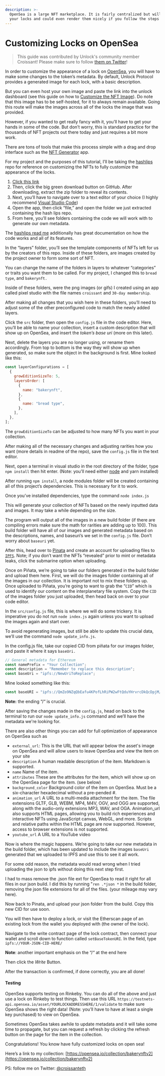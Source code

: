 ```yaml
---
description: >-
  OpenSea is a large NFT marketplace. It is fairly centralized but will accept
  your locks and could even render them nicely if you follow the steps below!
---
```


# Customizing Locks on OpenSea

> This guide was contributed by Unlock's community member Croissant! Please make sure to follow [them on Twitter](https://twitter.com/croissanteth)!

In order to customize the appearance of a lock on [OpenSea](https://opensea.io), you will have to make some changes to the token’s metadata. By default, Unlock Protocol provides a generated image for each lock, with a basic description.&#x20;

But you can even host your own image and paste the link into the unlock dashboard (see this guide on how to [Customize the NFT Image](../customizing-the-nft.md)). Do note that this image has to be self-hosted, for it to always remain available. Going this route will make the images across all of the locks the image that was provided.

However, if you wanted to get really fancy with it, you’ll have to get your hands in some of the code. But don’t worry, this is standard practice for the thousands of NFT projects out there today and just requires a bit more work.

There are tons of tools that make this process simple with a drag and drop interface such as the [NFT Generator](https://nft-generator.art/app) app.

For my project and the purposes of this tutorial, I’ll be taking the [hashlips](https://github.com/HashLips) repo for reference on customizing the NFTs to fully customize the appearance of the locks.

1. [Click this link](https://github.com/HashLips/hashlips_art_engine)
2. Then, click the big green download button on GitHub. After downloading, extract the zip folder to reveal its contents.
3. Next, you’ll have to navigate over to a text editor of your choice (I highly recommend [Visual Studio Code](https://code.visualstudio.com/download))
4. Open the app, then click “file,” and open the folder we just extracted containing the hash lips repo.
5. From here, you’ll see folders containing the code we will work with to generate our own metadata.

The [hashlips read me](https://github.com/HashLips/hashlips_art_engine/blob/main/README.md) additionally has great documentation on how the code works and all of its features.

In the “layers” folder, you’ll see the template components of NFTs left for us by the creators of this repo. Inside of these folders, are images created by the project owner to form some sort of NFT.

You can change the name of the folders in layers to whatever “categories” or traits you want them to be called. For my project, I changed this to `bread type`, and `bakerynft.`

Inside of these folders, were the png images (or gifs) I created using an app called pixel studio with the file names `croissant` and `30-day membership`.

After making all changes that you wish here in these folders, you’ll need to adjust some of the other preconfigured code to match the newly added layers.

Click the `src` folder, then open the `config.js` file in the code editor. Here, you’ll be able to name your collection, insert a custom description that will show up on OpenSea, and insert the _token’s base uri_ (more on this later).

Next, delete the layers you are no longer using, or rename them accordingly. From top to bottom is the way they will show up when generated, so make sure the object in the background is first. Mine looked like this:

```javascript
const layerConfigurations = [
  {
    growEditionSizeTo: 5,
    layersOrder: [
      {
        name: "bakerynft",
      },
      {
        name: "bread type",
      },
    ],
  },
];
```

The `growEditionSizeTo` can be adjusted to how many NFTs you want in your collection.

After making all of the necessary changes and adjusting rarities how you want (more details in readme of the repo), save the `config.js` file in the text editor.

Next, open a terminal in visual studio in the root directory of the folder, type `npm install` then hit enter. (Note: you’ll need either [node](https://nodejs.org/en/) and yarn installed)

After running `npm install`, a node modules folder will be created containing all of this project’s dependencies. This is necessary for it to work.

Once you’ve installed dependencies, type the command `node index.js`

This will generate your collection of NFTs based on the newly inputted data and images. It may take a while depending on the size.

The program will output all of the images in a new build folder (if there are compiling errors make sure the math for rarities are adding up to 100). This build folder will have all of our images and generated metadata based on the descriptions, names, and baseuri’s we set in the `config.js` file. Don’t worry about `baseuri` yet.

After this, head over to [Pinata](https://www.pinata.cloud) and create an account for uploading files to [`IPFS`](https://ipfs.io). Note; if you don’t want the NFTs “revealed” prior to mint or metadata leaks, click the submarine option when uploading.

Once on Piñata, we’re going to take our folders generated in the build folder and upload them here. First, we will do the images folder containing all of the images in our collection. It is important not to mix these folders up. Once uploaded to Piñata, you’re going to want to grab the “`CID`” which is used to identify our content on the interplanetary file system. Copy the `CID` of the images folder you just uploaded, then head back on over to your code editor.

In the `src/config.js` file, this is where we will do some trickery. It is imperative you do not run `node index.js` again unless you want to upload the images again and start over.

To avoid regenerating images, but still be able to update this crucial data, we’ll use the command `node update_info.js`.

In the config.js file, take our copied CID from piñata for our images folder, and paste it where it says `baseUri.`

```javascript
// General metadata for Ethereum
const namePrefix = "Your Collection";
const description = "Remember to replace this description";
const baseUri = "ipfs://NewUriToReplace";
```

Mine looked something like this:

```javascript
const baseURI = "ipfs://QmZo9NZqQbEafu4KPofLhRiPW2wFtQduYHrvrcDkQcDpjM/";
```

**Note:** the ending “/“ is crucial.

After saving the changes made in the `config.js`, head on back to the terminal to run our `node update_info.js` command and we’ll have the metadata we're looking for.

There are also other things you can add for full optimization of appearance on OpenSea such as

- `external_url`: This is the URL that will appear below the asset's image on OpenSea and will allow users to leave OpenSea and view the item on your site
- `description` A human readable description of the item. Markdown is supported.&#x20;
- `name` Name of the item.&#x20;
- `attributes` These are the attributes for the item, which will show up on the OpenSea page for the item. (see below)&#x20;
- `background_color` Background color of the item on OpenSea. Must be a six-character hexadecimal without a pre-pended #.&#x20;
- `animation_url` A URL to a multi-media attachment for the item. The file extensions GLTF, GLB, WEBM, MP4, M4V, OGV, and OGG are supported, along with the audio-only extensions MP3, WAV, and OGA. Animation_url also supports HTML pages, allowing you to build rich experiences and interactive NFTs using JavaScript canvas, WebGL, and more. Scripts and relative paths within the HTML page are now supported. However, access to browser extensions is not supported.&#x20;
- `youtube_url` A URL to a YouTube video&#x20;

Now is where the magic happens. We’re going to take our new metadata in the build folder, which has been updated to include the images `baseUri` generated that we uploaded to IPFS and use this to see it all work.

For some odd reason, the metadata would read wrong when I tried uploading the json to ipfs without doing this next step first.

I had to mass remove the .json file ext for OpenSea to read it right for all files in our json build. I did this by running "`ren .*json *` in the build folder, removing the json file extensions for all of the files. (your mileage may vary here).

Now back to Pinata, and upload your json folder from the build. Copy this new CID for use soon.

You will then have to deploy a lock, or visit the Etherscan page of an existing lock from the wallet you deployed with (the owner of the lock).

Navigate to the write contract page of the lock contract, then connect your wallet and scroll down to function called `setBaseTokenURI`. In the field, type `ipfs://YOUR-JSON-CID-HERE/`

**Note**: another important emphasis on the “/“ at the end here

Then click the _Write_ Button.

After the transaction is confirmed, if done correctly, you are all done!

#### Testing

OpenSea supports testing on Rinkeby. You can do all of the above and just use a lock on Rinkeby to test things. Then use this URL `https://testnets-api.opensea.io/asset/YOURLOCKADDRESSHERE/1/validate` to make sure OpenSea shows the right data! (Note: you’ll have to have at least a single key purchased) to view on OpenSea.

Sometimes OpenSea takes awhile to update metadata and it will take some time to propagate, but you can request a refresh by clicking the refresh button on the page for the item in the collection.

Congratulations! You know have fully customized locks on open sea!

Here’s a link to my collection: [https://opensea.io/collection/bakerynftv2](https://opensea.io/collection/bakerynftv2)

PS: follow me on Twitter: [@croissanteth](https://twitter.com/croissanteth)
